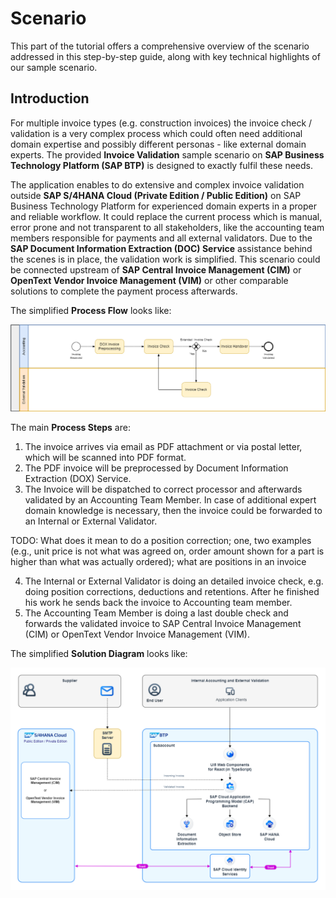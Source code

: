 # Scenario

This part of the tutorial offers a comprehensive overview of the scenario addressed in this step-by-step guide, along with key technical highlights of our sample scenario.

## Introduction

For multiple invoice types (e.g. construction invoices) the invoice check / validation is a very complex process which could often need additional domain expertise and possibly different personas - like external domain experts. The provided **Invoice Validation** sample scenario on **SAP Business Technology Platform (SAP BTP)** is designed to exactly fulfil these needs.

The application enables to do extensive and complex invoice validation outside **SAP S/4HANA Cloud (Private Edition / Public Edition)** on SAP Business Technology Platform for experienced domain experts in a proper and reliable workflow. It could replace the current process which is manual, error prone and not transparent to all stakeholders, like the accounting team members responsible for payments and all external validators. Due to the **SAP Document Information Extraction (DOC) Service** assistance behind the scenes is in place, the validation work is simplified. This scenario could be connected upstream of **SAP Central Invoice Management (CIM)** or **OpenText Vendor Invoice Management (VIM)** or other comparable solutions to complete the payment process afterwards.

The simplified **Process Flow** looks like:

[<img src="images\Process_Flow.png" width="1200"/>](images\Process_Flow.png?raw=true)

The main **Process Steps** are:

1. The invoice arrives via email as PDF attachment or via postal letter, which will be scanned into PDF format.
2. The PDF invoice will be preprocessed by Document Information Extraction (DOX) Service.
3. The Invoice will be dispatched to correct processor and afterwards validated by an Accounting Team Member. In case of additional expert domain knowledge is necessary, then the invoice could be forwarded to an Internal or External Validator.

TODO: What does it mean to do a position correction; one, two examples (e.g., unit price is not what was agreed on, order amount shown for a part is higher than what was actually ordered); what are positions in an invoice

4. The Internal or External Validator is doing an detailed invoice check, e.g. doing position corrections, deductions and retentions. After he finished his work he sends back the invoice to Accounting team member.
5. The Accounting Team Member is doing a last double check and forwards the validated invoice to SAP Central Invoice Management (CIM) or OpenText Vendor Invoice Management (VIM).

The simplified **Solution Diagram** looks like:

[<img src="images\Solution_Diagram.png" width="1200"/>](images\Solution_Diagram.png?raw=true)
